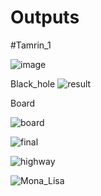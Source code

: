 # Outputs

#Tamrin_1


![image](https://user-images.githubusercontent.com/80582110/122115191-6b161880-ce39-11eb-9cdb-48a3855d138c.jpg)


Black_hole
![result](https://user-images.githubusercontent.com/80582110/122115205-710bf980-ce39-11eb-879e-ce2c91c45fb8.jpg)

Board

![board](https://user-images.githubusercontent.com/80582110/122115233-78cb9e00-ce39-11eb-89a7-4534a3d2f830.JPG)

![final](https://user-images.githubusercontent.com/80582110/122117379-08724c00-ce3c-11eb-912f-536d8d994f6f.jpg)

![highway](https://user-images.githubusercontent.com/80582110/122117469-217afd00-ce3c-11eb-8de8-dd4cfdc08687.jpg)

![Mona_Lisa](https://user-images.githubusercontent.com/80582110/122117478-25a71a80-ce3c-11eb-8d39-da41730904b9.jpg)
